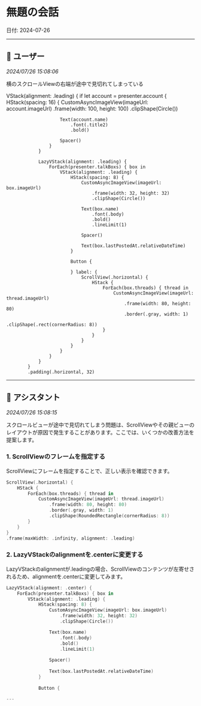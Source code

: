 # 無題の会話

日付: 2024-07-26

---

## 👤 ユーザー
*2024/07/26 15:08:06*

横のスクロールViewの右端が途中で見切れてしまっている

 VStack(alignment: .leading) {
                if let account = presenter.account {
                    HStack(spacing: 16) {
                        CustomAsyncImageView(imageUrl: account.imageUrl)
                            .frame(width: 100, height: 100)
                            .clipShape(Circle())

                        Text(account.name)
                            .font(.title2)
                            .bold()
                        
                        Spacer()
                    }
                }
                
                LazyVStack(alignment: .leading) {
                    ForEach(presenter.talkBoxs) { box in
                        VStack(alignment: .leading) {
                            HStack(spacing: 8) {
                                CustomAsyncImageView(imageUrl: box.imageUrl)
                                    .frame(width: 32, height: 32)
                                    .clipShape(Circle())

                                Text(box.name)
                                    .font(.body)
                                    .bold()
                                    .lineLimit(1)
                                
                                Spacer()
                                
                                Text(box.lastPostedAt.relativeDateTime)
                            }
                            
                            Button {
                                
                            } label: {
                                ScrollView(.horizontal) {
                                    HStack {
                                        ForEach(box.threads) { thread in
                                            CustomAsyncImageView(imageUrl: thread.imageUrl)
                                                .frame(width: 80, height: 80)
                                                .border(.gray, width: 1)
                                                .clipShape(.rect(cornerRadius: 8))
                                        }
                                    }
                                }
                            }
                        }
                    }
                }
            }
            .padding(.horizontal, 32)

---

## 🤖 アシスタント
*2024/07/26 15:08:15*

スクロールビューが途中で見切れてしまう問題は、ScrollViewやその親ビューのレイアウトが原因で発生することがあります。ここでは、いくつかの改善方法を提案します。

### 1. ScrollViewのフレームを指定する
ScrollViewにフレームを指定することで、正しい表示を確認できます。

```swift
ScrollView(.horizontal) {
    HStack {
        ForEach(box.threads) { thread in
            CustomAsyncImageView(imageUrl: thread.imageUrl)
                .frame(width: 80, height: 80)
                .border(.gray, width: 1)
                .clipShape(RoundedRectangle(cornerRadius: 8))
        }
    }
}
.frame(maxWidth: .infinity, alignment: .leading)
```

### 2. LazyVStackのalignmentを.centerに変更する
LazyVStackのalignmentが.leadingの場合、ScrollViewのコンテンツが左寄せされるため、alignmentを.centerに変更してみます。

```swift
LazyVStack(alignment: .center) {
    ForEach(presenter.talkBoxs) { box in
        VStack(alignment: .leading) {
            HStack(spacing: 8) {
                CustomAsyncImageView(imageUrl: box.imageUrl)
                    .frame(width: 32, height: 32)
                    .clipShape(Circle())

                Text(box.name)
                    .font(.body)
                    .bold()
                    .lineLimit(1)
                
                Spacer()
                
                Text(box.lastPostedAt.relativeDateTime)
            }
            
            Button {

---
